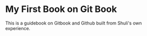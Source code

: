 My First Book on Git Book
=======

This is a guidebook on Gitbook and Github built from Shuli's own experience. 
